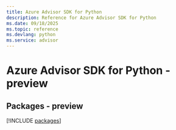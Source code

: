 ```yaml
---
title: Azure Advisor SDK for Python
description: Reference for Azure Advisor SDK for Python
ms.date: 09/18/2025
ms.topic: reference
ms.devlang: python
ms.service: advisor
---
```

# Azure Advisor SDK for Python - preview
## Packages - preview
[!INCLUDE [packages](advisor-index.md)]